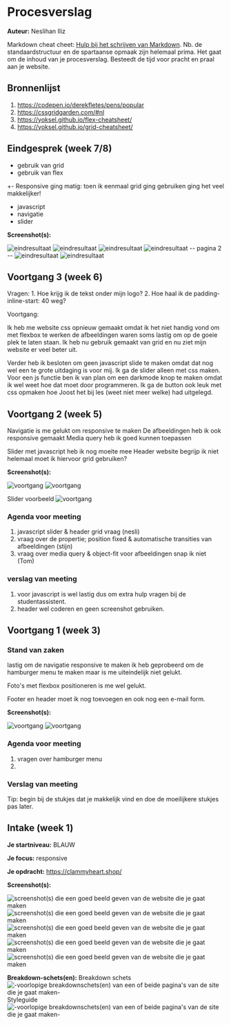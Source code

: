 # Procesverslag
**Auteur:** Neslihan Iliz

Markdown cheat cheet: [Hulp bij het schrijven van Markdown](https://github.com/adam-p/markdown-here/wiki/Markdown-Cheatsheet). Nb. de standaardstructuur en de spartaanse opmaak zijn helemaal prima. Het gaat om de inhoud van je procesverslag. Besteedt de tijd voor pracht en praal aan je website.


## Bronnenlijst
1. https://codepen.io/derekfletes/pens/popular
2. https://cssgridgarden.com/#nl
3. https://yoksel.github.io/flex-cheatsheet/
3. https://yoksel.github.io/grid-cheatsheet/



## Eindgesprek (week 7/8)

+ gebruik van grid
+ gebruik van flex

+- Responsive ging matig: toen ik eenmaal grid ging gebruiken ging het veel makkelijker!

- javascript
- navigatie
- slider

**Screenshot(s):**

![eindresultaat](images/screenshot_01.jpg)
![eindresultaat](images/screenshot_02.jpg)
![eindresultaat](images/screenshot_03.jpg)
![eindresultaat](images/screenshot_04.jpg)
-- pagina 2 --
![eindresultaat](images/screenshot_05.jpg)
![eindresultaat](images/screenshot_06.jpg)


## Voortgang 3 (week 6)

Vragen: 1. Hoe krijg ik de tekst onder mijn logo?
        2. Hoe haal ik de padding-inline-start: 40 weg?

Voortgang:

Ik heb me website css opnieuw gemaakt omdat ik het niet handig vond om met flexbox te werken de afbeeldingen waren soms lastig om op de goeie plek te laten staan. Ik heb nu gebruik gemaakt van grid en nu ziet mijn website er veel beter uit.

Verder heb ik besloten om geen javascript slide te maken omdat dat nog wel een te grote uitdaging is voor mij. Ik ga de slider alleen met css maken. Voor een js functie ben ik van plan om een darkmode knop te maken omdat ik wel weet hoe dat moet door programmeren. Ik ga de button ook leuk met css opmaken hoe Joost het bij les (weet niet meer welke) had uitgelegd.
 


## Voortgang 2 (week 5)

Navigatie is me gelukt om responsive te maken
De afbeeldingen heb ik ook responsive gemaakt
Media query heb ik goed kunnen toepassen

Slider met javascript heb ik nog moeite mee
Header website begrijp ik niet helemaal moet ik hiervoor grid gebruiken?

**Screenshot(s):**

![voortgang](images/header_v02.png)
![voortgang](images/header_v02mobiel.png)

Slider voorbeeld
![voortgang](images/slider_voorbeeld.png)

### Agenda voor meeting

1. javascript slider & header grid vraag (nesli)
2. vraag over de propertie; position fixed & automatische transities van afbeeldingen (stijn)
4. vraag over media query & object-fit voor afbeeldingen snap ik niet (Tom)

### verslag van meeting

1. voor javascript is wel lastig dus om extra hulp vragen bij de studentassistent.
2. header wel coderen en geen screenshot gebruiken.

## Voortgang 1 (week 3)

### Stand van zaken

lastig om de navigatie responsive te maken ik heb geprobeerd om de hamburger menu te maken maar is me uiteindelijk niet gelukt.

Foto's met flexbox positioneren is me wel gelukt.

Footer en header moet ik nog toevoegen en ook nog een e-mail form.

**Screenshot(s):**

![voortgang](images/voortgang1.png)
![voortgang](images/voortgang2.png)


### Agenda voor meeting

1. vragen over hamburger menu
2. 

### Verslag van meeting

Tip: begin bij de stukjes dat je makkelijk vind en doe de moeilijkere stukjes pas later.



## Intake (week 1)

**Je startniveau:** BLAUW

**Je focus:** responsive

**Je opdracht:** https://clammyheart.shop/

**Screenshot(s):**

![screenshot(s) die een goed beeld geven van de website die je gaat maken](images/1.png)
![screenshot(s) die een goed beeld geven van de website die je gaat maken](images/2.png)
![screenshot(s) die een goed beeld geven van de website die je gaat maken](images/3.png)
![screenshot(s) die een goed beeld geven van de website die je gaat maken](images/4.png)
![screenshot(s) die een goed beeld geven van de website die je gaat maken](images/5.png)





**Breakdown-schets(en):**
Breakdown schets
![-voorlopige breakdownschets(en) van een of beide pagina's van de site die je gaat maken-](images/breakdown.png)
Styleguide
![-voorlopige breakdownschets(en) van een of beide pagina's van de site die je gaat maken-](images/styleguide.png)